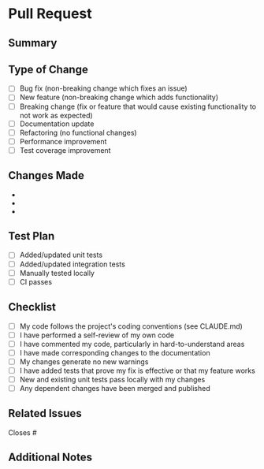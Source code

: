 # Pull Request

## Summary

<!-- Provide a brief description of the changes in this PR -->

## Type of Change

<!-- Mark the relevant option with an "x" -->

- [ ] Bug fix (non-breaking change which fixes an issue)
- [ ] New feature (non-breaking change which adds functionality)
- [ ] Breaking change (fix or feature that would cause existing functionality to not work as expected)
- [ ] Documentation update
- [ ] Refactoring (no functional changes)
- [ ] Performance improvement
- [ ] Test coverage improvement

## Changes Made

<!-- List the specific changes made in this PR -->

-
-
-

## Test Plan

<!-- Describe how you tested these changes -->

- [ ] Added/updated unit tests
- [ ] Added/updated integration tests
- [ ] Manually tested locally
- [ ] CI passes

## Checklist

- [ ] My code follows the project's coding conventions (see CLAUDE.md)
- [ ] I have performed a self-review of my own code
- [ ] I have commented my code, particularly in hard-to-understand areas
- [ ] I have made corresponding changes to the documentation
- [ ] My changes generate no new warnings
- [ ] I have added tests that prove my fix is effective or that my feature works
- [ ] New and existing unit tests pass locally with my changes
- [ ] Any dependent changes have been merged and published

## Related Issues

<!-- Link any related issues here using #issue_number -->

Closes #

## Additional Notes

<!-- Add any additional notes or context about the PR here -->
